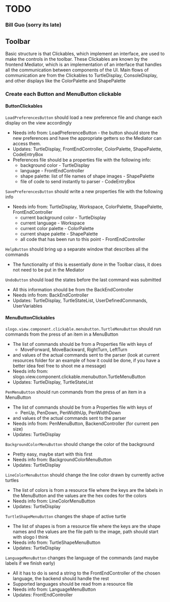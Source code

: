 # TODO
### Bill Guo (sorry its late)

## Toolbar
Basic structure is that Clickables, which implement an interface, are used to make the 
controls in the toolbar. These Clickables are known by the frontend Mediator, which 
is an implementation of an interface that handles all the communication between components of 
the UI. Main flows of communication are from the Clickables to TurtleDisplay, ConsoleDisplay, 
and other displays like the ColorPalette and ShapePalette

### Create each Button and MenuButton clickable
#### ButtonClickables
```LoadPreferencesButton``` should load a new preference file and change each display on the view accordingly
   * Needs info from: LoadPreferenceButton - the button should store the new preferences and 
     have the appropriate getters so the Mediator can access them. 
   * Updates: TurtleDisplay, FrontEndController, ColorPalette, ShapePalette, CodeEntryBox  
   * Preferences file should be a properties file with the following info:
     * background color - TurtleDisplay
     * language - FrontEndController
     * shape palette: list of file names of shape images - ShapePalette
     * file of code to send instantly to parser - CodeEntryBox 
  
```SavePreferencesButton``` should write a new properties file with the following info
   * Needs info from: TurtleDisplay, Workspace, ColorPalette, ShapePalette, FrontEndController
     * current background color - TurtleDisplay
     * current language - Workspace
     * current color palette - ColorPalette
     * current shape palette - ShapePalette
     * all code that has been run to this point - FrontEndController
  
```HelpButton``` should bring up a separate window that describes all the commands
  * The functionality of this is essentially done in the Toolbar class, it does not need to be 
    put in the Mediator
    
```UndoButton``` should load the states before the last command was submitted
  * All this information should be from the BackEndController
  * Needs info from: BackEndController
  * Updates: TurtleDisplay, TurtleStateList, UserDefinedCommands, UserVariables
  

#### MenuButtonClickables
```slogo.view.component.clickable.menubutton.TurtleMenuButton``` should run commands from the press of an item in a MenuButton
  * The list of commands should be from a Properties file with keys of
    * MoveForward, MoveBackward, RightTurn, LeftTurn
  * and values of the actual commands sent to the parser (look at current resources folder for 
    an example of how it could be done, if you have a better idea feel free to shoot me a message)
  * Needs info from: slogo.view.component.clickable.menubutton.TurtleMenuButton
  * Updates: TurtleDisplay, TurtleStateList

```PenMenuButton``` should run commands from the press of an item in a MenuButton
  * The list of commands should be from a Properties file with keys of
    * PenUp, PenDown, PenWidthUp, PenWidthDown
  * and values of the actual commands sent to the parser
  * Needs info from: PenMenuButton, BackendController (for current pen size)
  * Updates: TurtleDisplay 

```BackgroundColorMenuButton``` should change the color of the background
  * Pretty easy, maybe start with this first
  * Needs info from: BackgroundColorMenuButton
  * Updates: TurtleDisplay

```LineColorMenuButton``` should change the line color drawn by currently active turtles
  * The list of colors is from a resource file where the keys are the labels in the MenuButton 
    and the values are the hex codes for the colors
  * Needs info from: LineColorMenuButton
  * Updates: TurtleDisplay 

```TurtleShapeMenuButton``` changes the shape of active turtle 
  * The list of shapes is from a resource file where the keys are the shape names and the 
    values are the file path to the image, path should start with slogo I think
  * Needs info from: TurtleShapeMenuButton
  * Updates: TurtleDisplay

```LanguageMenuButton``` changes the language of the commands (and maybe labels if we finish early)
  * All it has to do is send a string to the FrontEndController of the chosen language, the 
    backend should handle the rest
  * Supported languages should be read from a resource file
  * Needs info from: LanguageMenuButton
  * Updates: FrontEndController